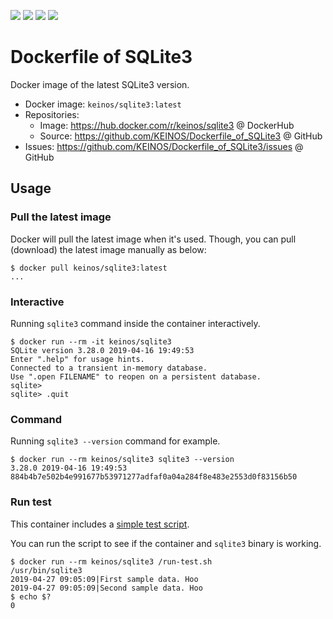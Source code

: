 [![](https://images.microbadger.com/badges/image/keinos/sqlite3.svg)](https://hub.docker.com/r/keinos/sqlite3 "DockerHub")
[![](https://img.shields.io/docker/cloud/automated/keinos/sqlite3.svg)](https://hub.docker.com/r/keinos/sqlite3 "Docker Cloud Automated build")
[![](https://img.shields.io/docker/cloud/build/keinos/sqlite3.svg)](https://hub.docker.com/r/keinos/sqlite3/builds "Docker Cloud Build Status")
[![](https://github.com/KEINOS/Dockerfile_of_SQLite3/workflows/.github/workflows/container-analysis.yml/badge.svg)](https://github.com/KEINOS/Dockerfile_of_SQLite3/actions?query=workflow%3A.github%2Fworkflows%2Fcontainer-analysis.yml "Check vulnerabilities and best practices violation")

# Dockerfile of SQLite3

Docker image of the latest SQLite3 version.

- Docker image: `keinos/sqlite3:latest`
- Repositories:
  - Image: https://hub.docker.com/r/keinos/sqlite3 @ DockerHub
  - Source: https://github.com/KEINOS/Dockerfile_of_SQLite3 @ GitHub
- Issues: https://github.com/KEINOS/Dockerfile_of_SQLite3/issues @ GitHub

## Usage

### Pull the latest image

Docker will pull the latest image when it's used. Though, you can pull (download) the latest image manually as below:

```shellsession
$ docker pull keinos/sqlite3:latest
...
```

### Interactive

Running `sqlite3` command inside the container interactively.

```shellsession
$ docker run --rm -it keinos/sqlite3
SQLite version 3.28.0 2019-04-16 19:49:53
Enter ".help" for usage hints.
Connected to a transient in-memory database.
Use ".open FILENAME" to reopen on a persistent database.
sqlite>
sqlite> .quit
```

### Command

Running `sqlite3 --version` command for example.

```shellsession
$ docker run --rm keinos/sqlite3 sqlite3 --version
3.28.0 2019-04-16 19:49:53 884b4b7e502b4e991677b53971277adfaf0a04a284f8e483e2553d0f83156b50
```

### Run test

This container includes a [simple test script](https://github.com/KEINOS/Dockerfile_of_SQLite3/blob/master/run-test.sh).

You can run the script to see if the container and `sqlite3` binary is working.

```shellsession
$ docker run --rm keinos/sqlite3 /run-test.sh
/usr/bin/sqlite3
2019-04-27 09:05:09|First sample data. Hoo
2019-04-27 09:05:09|Second sample data. Hoo
$ echo $?
0
```
